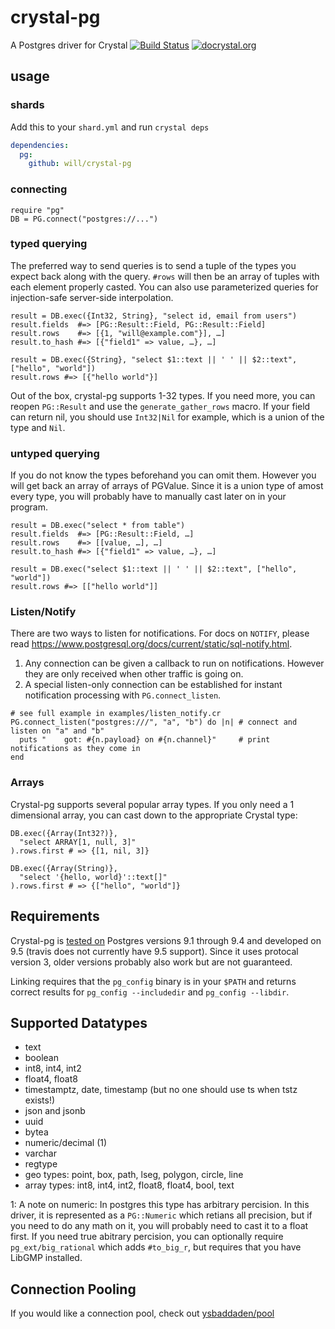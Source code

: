 # crystal-pg
A Postgres driver for Crystal
[![Build Status](https://travis-ci.org/will/crystal-pg.svg?branch=master)](https://travis-ci.org/will/crystal-pg)
[![docrystal.org](http://www.docrystal.org/badge.svg?style=round)](http://www.docrystal.org/github.com/will/crystal-pg)


## usage

### shards

Add this to your `shard.yml` and run `crystal deps`

``` yml
dependencies:
  pg:
    github: will/crystal-pg
```

### connecting

``` crystal
require "pg"
DB = PG.connect("postgres://...")
```

### typed querying

The preferred way to send queries is to send a tuple of the types you expect
back along with the query. `#rows` will then be an array of tuples with each
element properly casted. You can also use parameterized queries for
injection-safe server-side interpolation.

``` crystal
result = DB.exec({Int32, String}, "select id, email from users")
result.fields  #=> [PG::Result::Field, PG::Result::Field]
result.rows    #=> [{1, "will@example.com"}], …]
result.to_hash #=> [{"field1" => value, …}, …]

result = DB.exec({String}, "select $1::text || ' ' || $2::text", ["hello", "world"])
result.rows #=> [{"hello world"}]
```

Out of the box, crystal-pg supports 1-32 types. If you need more, you can
reopen `PG::Result` and use the `generate_gather_rows` macro. If your field can
return nil, you should use `Int32|Nil` for example, which is a union of the
type and `Nil`.

### untyped querying

If you do not know the types beforehand you can omit them. However you will get
back an array of arrays of PGValue. Since it is a union type of amost every
type, you will probably have to manually cast later on in your program.

``` crystal
result = DB.exec("select * from table")
result.fields  #=> [PG::Result::Field, …]
result.rows    #=> [[value, …], …]
result.to_hash #=> [{"field1" => value, …}, …]

result = DB.exec("select $1::text || ' ' || $2::text", ["hello", "world"])
result.rows #=> [["hello world"]]
```

### Listen/Notify

There are two ways to listen for notifications. For docs on `NOTIFY`, please
read <https://www.postgresql.org/docs/current/static/sql-notify.html>.

1. Any connection can be given a callback to run on notifications. However they
   are only received when other traffic is going on.
2. A special listen-only connection can be established for instant notification
   processing with `PG.connect_listen`.

``` crystal
# see full example in examples/listen_notify.cr
PG.connect_listen("postgres:///", "a", "b") do |n| # connect and  listen on "a" and "b"
  puts "    got: #{n.payload} on #{n.channel}"     # print notifications as they come in
end
```


### Arrays

Crystal-pg supports several popular array types. If you only need a 1
dimensional array, you can cast down to the appropriate Crystal type:

``` crystal
DB.exec({Array(Int32?)},
  "select ARRAY[1, null, 3]"
).rows.first # => {[1, nil, 3]}

DB.exec({Array(String)},
  "select '{hello, world}'::text[]"
).rows.first # => {["hello", "world"]}
```

## Requirements

Crystal-pg is [tested on](https://travis-ci.org/will/crystal-pg) Postgres
versions 9.1 through 9.4 and developed on 9.5 (travis does not currently have
9.5 support). Since it uses protocal version 3, older versions probably also
work but are not guaranteed.

Linking requires that the `pg_config` binary is in your `$PATH` and returns
correct results for `pg_config --includedir` and `pg_config --libdir`.

## Supported Datatypes

- text
- boolean
- int8, int4, int2
- float4, float8
- timestamptz, date, timestamp (but no one should use ts when tstz exists!)
- json and jsonb
- uuid
- bytea
- numeric/decimal (1)
- varchar
- regtype
- geo types: point, box, path, lseg, polygon, circle, line
- array types: int8, int4, int2, float8, float4, bool, text

1: A note on numeric: In postgres this type has arbitrary percision. In this
    driver, it is represented as a `PG::Numeric` which retians all precision, but
    if you need to do any math on it, you will probably need to cast it to a
    float first. If you need true abitrary percision, you can optionally
    require `pg_ext/big_rational` which adds `#to_big_r`, but requires that you
    have LibGMP installed.


## Connection Pooling

If you would like a connection pool, check out [ysbaddaden/pool](https://github.com/ysbaddaden/pool)
